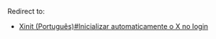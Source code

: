 Redirect to:

*   [Xinit (Português)#Inicializar automaticamente o X no login](/index.php/Xinit_(Portugu%C3%AAs)#Inicializar_automaticamente_o_X_no_login "Xinit (Português)")